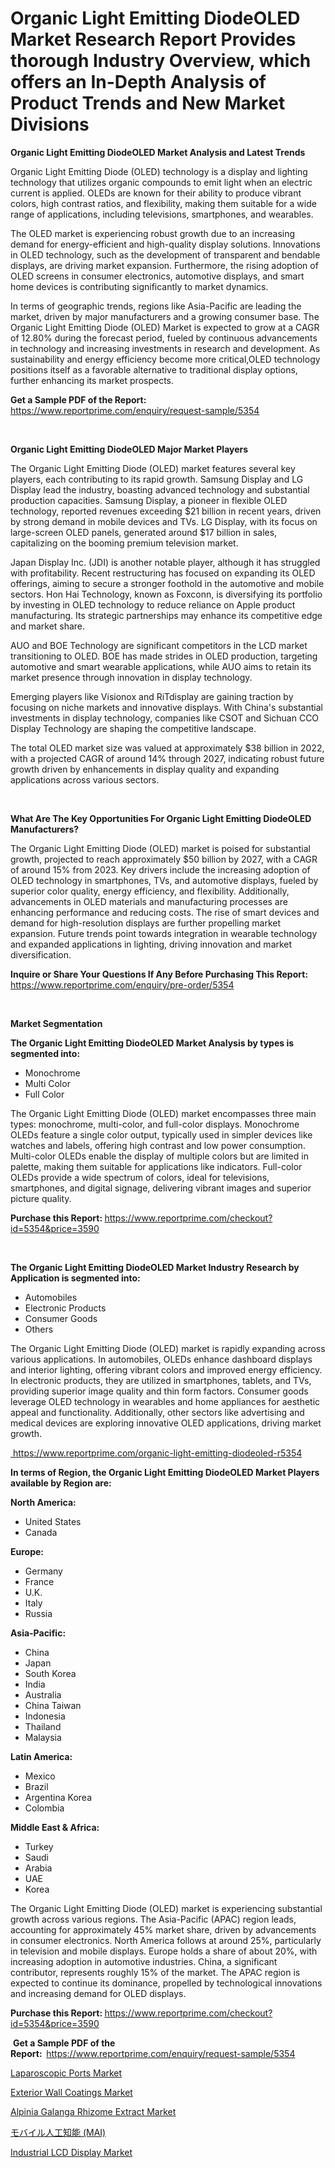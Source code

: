 <p><h1>Organic Light Emitting DiodeOLED Market Research Report Provides thorough Industry Overview, which offers an In-Depth Analysis of Product Trends and New Market Divisions</h1></p><p><strong>Organic Light Emitting DiodeOLED Market Analysis and Latest Trends</strong></p>
<p><p>Organic Light Emitting Diode (OLED) technology is a display and lighting technology that utilizes organic compounds to emit light when an electric current is applied. OLEDs are known for their ability to produce vibrant colors, high contrast ratios, and flexibility, making them suitable for a wide range of applications, including televisions, smartphones, and wearables.</p><p>The OLED market is experiencing robust growth due to an increasing demand for energy-efficient and high-quality display solutions. Innovations in OLED technology, such as the development of transparent and bendable displays, are driving market expansion. Furthermore, the rising adoption of OLED screens in consumer electronics, automotive displays, and smart home devices is contributing significantly to market dynamics.</p><p>In terms of geographic trends, regions like Asia-Pacific are leading the market, driven by major manufacturers and a growing consumer base. The Organic Light Emitting Diode (OLED) Market is expected to grow at a CAGR of 12.80% during the forecast period, fueled by continuous advancements in technology and increasing investments in research and development. As sustainability and energy efficiency become more critical,OLED technology positions itself as a favorable alternative to traditional display options, further enhancing its market prospects.</p></p>
<p><strong>Get a Sample PDF of the Report:&nbsp;</strong> <a href="https://www.reportprime.com/enquiry/request-sample/5354">https://www.reportprime.com/enquiry/request-sample/5354</a></p>
<p>&nbsp;</p>
<p><strong>Organic Light Emitting DiodeOLED Major Market Players</strong></p>
<p><p>The Organic Light Emitting Diode (OLED) market features several key players, each contributing to its rapid growth. Samsung Display and LG Display lead the industry, boasting advanced technology and substantial production capacities. Samsung Display, a pioneer in flexible OLED technology, reported revenues exceeding $21 billion in recent years, driven by strong demand in mobile devices and TVs. LG Display, with its focus on large-screen OLED panels, generated around $17 billion in sales, capitalizing on the booming premium television market.</p><p>Japan Display Inc. (JDI) is another notable player, although it has struggled with profitability. Recent restructuring has focused on expanding its OLED offerings, aiming to secure a stronger foothold in the automotive and mobile sectors. Hon Hai Technology, known as Foxconn, is diversifying its portfolio by investing in OLED technology to reduce reliance on Apple product manufacturing. Its strategic partnerships may enhance its competitive edge and market share.</p><p>AUO and BOE Technology are significant competitors in the LCD market transitioning to OLED. BOE has made strides in OLED production, targeting automotive and smart wearable applications, while AUO aims to retain its market presence through innovation in display technology.</p><p>Emerging players like Visionox and RiTdisplay are gaining traction by focusing on niche markets and innovative displays. With China's substantial investments in display technology, companies like CSOT and Sichuan CCO Display Technology are shaping the competitive landscape.</p><p>The total OLED market size was valued at approximately $38 billion in 2022, with a projected CAGR of around 14% through 2027, indicating robust future growth driven by enhancements in display quality and expanding applications across various sectors.</p></p>
<p>&nbsp;</p>
<p><strong>What Are The Key Opportunities For Organic Light Emitting DiodeOLED Manufacturers?</strong></p>
<p><p>The Organic Light Emitting Diode (OLED) market is poised for substantial growth, projected to reach approximately $50 billion by 2027, with a CAGR of around 15% from 2023. Key drivers include the increasing adoption of OLED technology in smartphones, TVs, and automotive displays, fueled by superior color quality, energy efficiency, and flexibility. Additionally, advancements in OLED materials and manufacturing processes are enhancing performance and reducing costs. The rise of smart devices and demand for high-resolution displays are further propelling market expansion. Future trends point towards integration in wearable technology and expanded applications in lighting, driving innovation and market diversification.</p></p>
<p><strong>Inquire or Share Your Questions If Any Before Purchasing This Report:</strong> <a href="https://www.reportprime.com/enquiry/pre-order/5354">https://www.reportprime.com/enquiry/pre-order/5354</a></p>
<p>&nbsp;</p>
<p><strong>Market Segmentation</strong></p>
<p><strong>The Organic Light Emitting DiodeOLED Market Analysis by types is segmented into:</strong></p>
<p><ul><li>Monochrome</li><li>Multi Color</li><li>Full Color</li></ul></p>
<p><p>The Organic Light Emitting Diode (OLED) market encompasses three main types: monochrome, multi-color, and full-color displays. Monochrome OLEDs feature a single color output, typically used in simpler devices like watches and labels, offering high contrast and low power consumption. Multi-color OLEDs enable the display of multiple colors but are limited in palette, making them suitable for applications like indicators. Full-color OLEDs provide a wide spectrum of colors, ideal for televisions, smartphones, and digital signage, delivering vibrant images and superior picture quality.</p></p>
<p><strong>Purchase this Report:&nbsp;</strong><a href="https://www.reportprime.com/checkout?id=5354&price=3590">https://www.reportprime.com/checkout?id=5354&price=3590</a></p>
<p>&nbsp;</p>
<p><strong>The Organic Light Emitting DiodeOLED Market Industry Research by Application is segmented into:</strong></p>
<p><ul><li>Automobiles</li><li>Electronic Products</li><li>Consumer Goods</li><li>Others</li></ul></p>
<p><p>The Organic Light Emitting Diode (OLED) market is rapidly expanding across various applications. In automobiles, OLEDs enhance dashboard displays and interior lighting, offering vibrant colors and improved energy efficiency. In electronic products, they are utilized in smartphones, tablets, and TVs, providing superior image quality and thin form factors. Consumer goods leverage OLED technology in wearables and home appliances for aesthetic appeal and functionality. Additionally, other sectors like advertising and medical devices are exploring innovative OLED applications, driving market growth.</p></p>
<p><a href="https://www.reportprime.com/organic-light-emitting-diodeoled-r5354">&nbsp;https://www.reportprime.com/organic-light-emitting-diodeoled-r5354</a></p>
<p><strong>In terms of Region, the Organic Light Emitting DiodeOLED Market Players available by Region are:</strong></p>
<p>
    <p> <strong> North America: </strong>
        <ul>
            <li>United States</li>
            <li>Canada</li>
        </ul>
        </p> 
    <p> <strong> Europe: </strong>
        <ul>
            <li>Germany</li>
            <li>France</li>
            <li>U.K.</li>
            <li>Italy</li>
            <li>Russia</li>
        </ul>
        </p> 
    <p> <strong> Asia-Pacific: </strong>
        <ul>
            <li>China</li>
            <li>Japan</li>
            <li>South Korea</li>
            <li>India</li>
            <li>Australia</li>
            <li>China Taiwan</li>
            <li>Indonesia</li>
            <li>Thailand</li>
            <li>Malaysia</li>
        </ul>
        </p> 
    <p> <strong> Latin America: </strong>
        <ul>
            <li>Mexico</li>
            <li>Brazil</li>
            <li>Argentina Korea</li>
            <li>Colombia</li>
        </ul>
        </p> 
    <p> <strong> Middle East & Africa: </strong>
        <ul>
            <li>Turkey</li>
            <li>Saudi</li>
            <li>Arabia</li>
            <li>UAE</li>
            <li>Korea</li>
        </ul>
    </p>
    </p>
<p><p>The Organic Light Emitting Diode (OLED) market is experiencing substantial growth across various regions. The Asia-Pacific (APAC) region leads, accounting for approximately 45% market share, driven by advancements in consumer electronics. North America follows at around 25%, particularly in television and mobile displays. Europe holds a share of about 20%, with increasing adoption in automotive industries. China, a significant contributor, represents roughly 15% of the market. The APAC region is expected to continue its dominance, propelled by technological innovations and increasing demand for OLED displays.</p></p>
<p><strong>Purchase this Report: </strong><a href="https://www.reportprime.com/checkout?id=5354&price=3590">https://www.reportprime.com/checkout?id=5354&price=3590</a></p>
<p>&nbsp;<strong>Get a Sample PDF of the Report:&nbsp;&nbsp;</strong><a href="https://www.reportprime.com/enquiry/request-sample/5354">https://www.reportprime.com/enquiry/request-sample/5354</a></p>
<p><strong></strong></p>
<p><p><a href="https://www.linkedin.com/pulse/laparoscopic-ports-market-global-regional-analysis-focus-uqqze?trackingId=2uqH%2FcFKRW2c2KD9nvb5BA%3D%3D">Laparoscopic Ports Market</a></p><p><a href="https://www.linkedin.com/pulse/exterior-wall-coatings-market-research-report-includes-analysis-xi9wf?trackingId=VYr1fW4xSea6%2FKzK0T2aWQ%3D%3D">Exterior Wall Coatings Market</a></p><p><a href="https://issuu.com/reportprime-2/docs/alpinia-galanga-rhizome-extract-mar_b8fb24671a0e5d">Alpinia Galanga Rhizome Extract Market</a></p><p><a href="https://medium.com/@rusty-marie2024/mobile-artificial-intelligence-mai-322f8e7022bd">モバイル人工知能 (MAI)</a></p><p><a href="https://github.com/mabutironaldo/Market-Research-Report-List-6/blob/main/industrial-lcd-display-market.md">Industrial LCD Display Market</a></p></p>